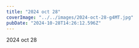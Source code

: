 ```yaml
---
title: "2024 oct 28"
coverImage: "../../images/2024-oct-28-g4MT.jpg"
pubDate: "2024-10-28T14:26:12.596Z"
---
```


2024 oct 28
